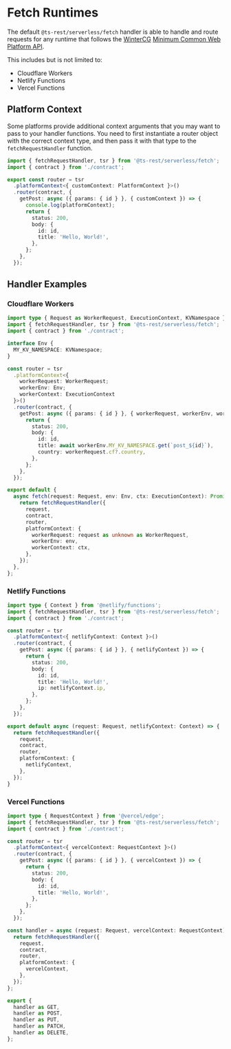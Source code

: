 # Fetch Runtimes

The default `@ts-rest/serverless/fetch` handler is able to handle and route requests for any runtime that follows the [WinterCG](https://wintercg.org/) [Minimum Common Web Platform API](https://common-min-api.proposal.wintercg.org/).

This includes but is not limited to:

- Cloudflare Workers
- Netlify Functions
- Vercel Functions

## Platform Context

Some platforms provide additional context arguments that you may want to pass to your handler functions.
You need to first instantiate a router object with the correct context type, and then pass it with that type to the `fetchRequestHandler` function.

```typescript
import { fetchRequestHandler, tsr } from '@ts-rest/serverless/fetch';
import { contract } from './contract';

export const router = tsr
  .platformContext<{ customContext: PlatformContext }>()
  .router(contract, {
    getPost: async ({ params: { id } }, { customContext }) => {
      console.log(platformContext);
      return {
        status: 200,
        body: {
          id: id,
          title: 'Hello, World!',
        },
      };
    },
  });
```

## Handler Examples

### Cloudflare Workers

```typescript
import type { Request as WorkerRequest, ExecutionContext, KVNamespace } from '@cloudflare/workers-types/experimental';
import { fetchRequestHandler, tsr } from '@ts-rest/serverless/fetch';
import { contract } from './contract';

interface Env {
  MY_KV_NAMESPACE: KVNamespace;
}

const router = tsr
  .platformContext<{
    workerRequest: WorkerRequest;
    workerEnv: Env;
    workerContext: ExecutionContext
  }>()
  .router(contract, {
    getPost: async ({ params: { id } }, { workerRequest, workerEnv, workerContext }) => {
      return {
        status: 200,
        body: {
          id: id,
          title: await workerEnv.MY_KV_NAMESPACE.get(`post_${id}`),
          country: workerRequest.cf?.country,
        },
      };
    },
  });

export default {
  async fetch(request: Request, env: Env, ctx: ExecutionContext): Promise<Response> {
    return fetchRequestHandler({
      request,
      contract,
      router,
      platformContext: {
        workerRequest: request as unknown as WorkerRequest,
        workerEnv: env,
        workerContext: ctx,
      },
    });
  },
};
```

### Netlify Functions

```typescript
import type { Context } from '@netlify/functions';
import { fetchRequestHandler, tsr } from '@ts-rest/serverless/fetch';
import { contract } from './contract';

const router = tsr
  .platformContext<{ netlifyContext: Context }>()
  .router(contract, {
    getPost: async ({ params: { id } }, { netlifyContext }) => {
      return {
        status: 200,
        body: {
          id: id,
          title: 'Hello, World!',
          ip: netlifyContext.ip,
        },
      };
    },
  });

export default async (request: Request, netlifyContext: Context) => {
  return fetchRequestHandler({
    request,
    contract,
    router,
    platformContext: {
      netlifyContext,
    },
  });
}
```

### Vercel Functions

```typescript
import type { RequestContext } from '@vercel/edge';
import { fetchRequestHandler, tsr } from '@ts-rest/serverless/fetch';
import { contract } from './contract';

const router = tsr
  .platformContext<{ vercelContext: RequestContext }>()
  .router(contract, {
    getPost: async ({ params: { id } }, { vercelContext }) => {
      return {
        status: 200,
        body: {
          id: id,
          title: 'Hello, World!',
        },
      };
    },
  });

const handler = async (request: Request, vercelContext: RequestContext) => {
  return fetchRequestHandler({
    request,
    contract,
    router,
    platformContext: {
      vercelContext,
    },
  });
};

export {
  handler as GET,
  handler as POST,
  handler as PUT,
  handler as PATCH,
  handler as DELETE,
};
```
